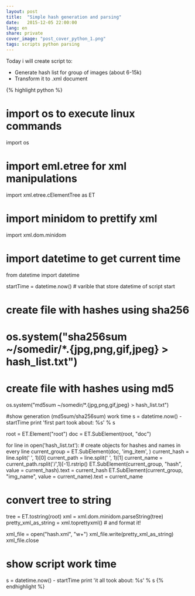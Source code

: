 ```yaml
---
layout: post
title:  "Simple hash generation and parsing"
date:   2015-12-05 22:00:00
lang: en
share: private
cover_image: "post_cover_python_1.png"
tags: scripts python parsing
---
```


Today i will create script to:

- Generate hash list for group of images (about 6-15k)
- Transform it to .xml document

{% highlight python %}

# import os to execute linux commands
import os 

# import eml.etree for xml manipulations
import xml.etree.cElementTree as ET 

# import minidom to prettify xml
import xml.dom.minidom

# import datetime to get current time
from datetime import datetime

startTime = datetime.now() # varible that store datetime of script start


# create file with hashes using sha256
# os.system("sha256sum ~/somedir/*.{jpg,png,gif,jpeg} > hash_list.txt")

# create file with hashes using md5
os.system("md5sum ~/somedir/*.{jpg,png,gif,jpeg} > hash_list.txt")


#show generation (md5sum/sha256sum) work time
s = datetime.now() - startTime
print 'first part took about: %s' % s


root = ET.Element("root")
doc = ET.SubElement(root, "doc")


for line in open('hash_list.txt'): # create objects for hashes and names in every line
    current_group = ET.SubElement(doc, 'img_item', )
    current_hash = line.split(' ', 1)[0]
    current_path = line.split(' ', 1)[1]
    current_name = current_path.rsplit('/',1)[-1].rstrip()
    ET.SubElement(current_group, "hash", value = current_hash).text = current_hash
    ET.SubElement(current_group, "img_name", value = current_name).text = current_name


# convert tree to string
tree = ET.tostring(root)
xml = xml.dom.minidom.parseString(tree)
pretty_xml_as_string = xml.toprettyxml() # and format it!

xml_file = open("hash.xml", "w+")
xml_file.write(pretty_xml_as_string)
xml_file.close

# show script work time
s = datetime.now() - startTime
print 'it all took about: %s' % s
{% endhighlight %}

